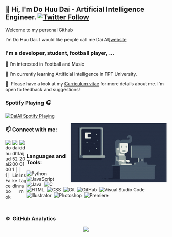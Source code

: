 👋 Hi, I'm Do Huu Dai - Artificial Intelligence Engineer.
[![Twitter Follow](https://img.shields.io/twitter/url?color=1DA1F2&logo=Twitter&style=for-the-badge&url=https%3A%2F%2Fwww.instagram.com%2Fddaij2001%2F)](https://img.shields.io/twitter/url?color=1DA1F2&logo=Twitter&style=for-the-badge&url=https%3A%2F%2Fwww.instagram.com%2Fddaij2001%2F)
 ------------
 Welcome to my personal Github

 I’m Do Huu Dai.
 I would like people call me Dai AI][website]
 
 ### I'm a developer, student, football player, ...
 
 👀 I’m interested in Football and Music
 
 🌱 I’m currently learning Artificial Intelligence in FPT University.
 
 📄 &nbsp;Please have a look at my [Curriculum vitae][website] for more details about me. I'm open to feedback and suggestions!

 
 
 ### Spotify Playing 🎧

[<img src="https://now-playing-codestackr.vercel.app/api/spotify-playing" alt="DaiAI Spotify Playing" width="350" />](https://open.spotify.com/user/swyqyimdc12jajde4vpwd2x1b)
 
 
 <img alt="Night Coding" src="https://raw.githubusercontent.com/AVS1508/AVS1508/master/assets/Night-Coding.gif" align="right"/>
 
 ### 📫 Connect with me:
  [<img align="left" alt=" dohuudai2001| Facebook" width="22px" src="https://cdn.jsdelivr.net/npm/simple-icons@v3/icons/facebook.svg" />][facebook]
  [<img align="left" alt=" daidh152001 | LinkedIn" width="22px" src="https://cdn.jsdelivr.net/npm/simple-icons@v3/icons/linkedin.svg" />][linkedin]
  [<img align="left" alt="ddaij2001 | Instagram" width="22px" src="https://cdn.jsdelivr.net/npm/simple-icons@v3/icons/instagram.svg" />][instagram]
 
 <br />
 
 ### Languages and Tools:
 
![Python](https://img.shields.io/badge/-Python-05122A?style=flat&logo=python)&nbsp;
![JavaScript](https://img.shields.io/badge/-JavaScript-05122A?style=flat&logo=javascript)&nbsp;
![Java](https://img.shields.io/badge/-Java-05122A?style=flat&logo=Java&logoColor=FFA518)&nbsp;
![C](https://img.shields.io/badge/-C-05122A?style=flat&logo=C&logoColor=A8B9CC)&nbsp;
![HTML](https://img.shields.io/badge/-HTML-05122A?style=flat&logo=HTML5)&nbsp;
![CSS](https://img.shields.io/badge/-CSS-05122A?style=flat&logo=CSS3&logoColor=1572B6)&nbsp;
![Git](https://img.shields.io/badge/-Git-05122A?style=flat&logo=git)&nbsp;
![GitHub](https://img.shields.io/badge/-GitHub-05122A?style=flat&logo=github)&nbsp;
![Visual Studio Code](https://img.shields.io/badge/-Visual%20Studio%20Code-05122A?style=flat&logo=visual-studio-code&logoColor=007ACC)&nbsp;
![Illustrator](https://img.shields.io/badge/-Illustrator-05122A?style=flat&logo=adobe-illustrator)&nbsp;
![Photoshop](https://img.shields.io/badge/-Photoshop-05122A?style=flat&logo=adobe-photoshop)&nbsp;
![Premiere](https://img.shields.io/badge/-Premiere-05122A?style=flat&logo=adobe-premiere)&nbsp;

 <br />
 
[twitter]: https://www.linkedin.com/in/daidh152001/
[facebook]: https://www.facebook.com/dohuudai2001/
[instagram]: https://www.instagram.com/ddaij2001/
[linkedin]: www.linkedin.com/in/daidh152001/
[website]: https://i.topcv.vn/dohuudai?ref=3972969/

### ⚙️ &nbsp;GitHub Analytics

<p align="center">
  <a href="https://github.com/daidh152001">
    <img height="180em" src="https://github-readme-stats-eight-theta.vercel.app/api?username=daidh152001&show_icons=true&theme=algolia&include_all_commits=true&count_private=true" />
<!--     <img height="180em" src="https://github-readme-stats-eight-theta.vercel.app/api/top-langs/?username=daidh152001&layout=compact&langs_count=8&theme=algolia" /> -->
  </a>
</p>


<!---
daidh152001/daidh152001 is a ✨ special ✨ repository because its `README.md` (this file) appears on your GitHub profile.
You can click the Preview link to take a look at your changes.
--->
